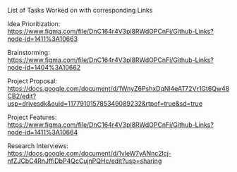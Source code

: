 List of Tasks Worked on with corresponding Links


Idea Prioritization: https://www.figma.com/file/DnC164r4V3pl8RWdOPCnFi/Github-Links?node-id=1411%3A10663

Brainstorming: https://www.figma.com/file/DnC164r4V3pl8RWdOPCnFi/Github-Links?node-id=1404%3A10662

Project Proposal: https://docs.google.com/document/d/1WnyZ6PshxDqNl4eAT72Vr1Gt6Qw48CB2/edit?usp=drivesdk&ouid=117791015785349089232&rtpof=true&sd=true

Project Features: https://www.figma.com/file/DnC164r4V3pl8RWdOPCnFi/Github-Links?node-id=1411%3A10664

Research Interviews: https://docs.google.com/document/d/1vleW7yANnc2lcj-nfZJCbC4RnJffiDbP4QcCujnPQHc/edit?usp=sharing
